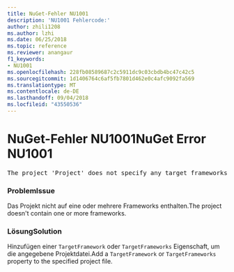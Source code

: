 ```yaml
---
title: NuGet-Fehler NU1001
description: 'NU1001 Fehlercode:'
author: zhili1208
ms.author: lzhi
ms.date: 06/25/2018
ms.topic: reference
ms.reviewer: anangaur
f1_keywords:
- NU1001
ms.openlocfilehash: 228fb08589687c2c5911dc9c03cbdb4bc47c42c5
ms.sourcegitcommit: 1d1406764c6af5fb7801d462e0c4afc9092fa569
ms.translationtype: MT
ms.contentlocale: de-DE
ms.lasthandoff: 09/04/2018
ms.locfileid: "43550536"
---
```

# <a name="nuget-error-nu1001"></a><span data-ttu-id="3aff5-103">NuGet-Fehler NU1001</span><span class="sxs-lookup"><span data-stu-id="3aff5-103">NuGet Error NU1001</span></span>

<pre>The project 'Project' does not specify any target frameworks in 'ProjectFile'</pre>

### <a name="issue"></a><span data-ttu-id="3aff5-104">Problem</span><span class="sxs-lookup"><span data-stu-id="3aff5-104">Issue</span></span>
<span data-ttu-id="3aff5-105">Das Projekt nicht auf eine oder mehrere Frameworks enthalten.</span><span class="sxs-lookup"><span data-stu-id="3aff5-105">The project doesn't contain one or more frameworks.</span></span>

### <a name="solution"></a><span data-ttu-id="3aff5-106">Lösung</span><span class="sxs-lookup"><span data-stu-id="3aff5-106">Solution</span></span>
<span data-ttu-id="3aff5-107">Hinzufügen einer `TargetFramework` oder `TargetFrameworks` Eigenschaft, um die angegebene Projektdatei.</span><span class="sxs-lookup"><span data-stu-id="3aff5-107">Add a `TargetFramework` or `TargetFrameworks` property to the specified project file.</span></span>
